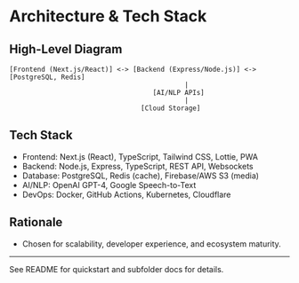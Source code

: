 # Architecture & Tech Stack

## High-Level Diagram

```
[Frontend (Next.js/React)] <-> [Backend (Express/Node.js)] <-> [PostgreSQL, Redis]
                                            |
                                    [AI/NLP APIs]
                                            |
                                 [Cloud Storage]
```

## Tech Stack
- Frontend: Next.js (React), TypeScript, Tailwind CSS, Lottie, PWA
- Backend: Node.js, Express, TypeScript, REST API, Websockets
- Database: PostgreSQL, Redis (cache), Firebase/AWS S3 (media)
- AI/NLP: OpenAI GPT-4, Google Speech-to-Text
- DevOps: Docker, GitHub Actions, Kubernetes, Cloudflare

## Rationale
- Chosen for scalability, developer experience, and ecosystem maturity.

---
See README for quickstart and subfolder docs for details.

